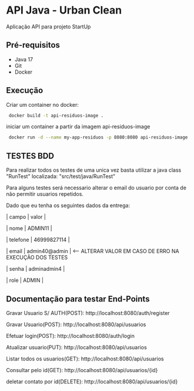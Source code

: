 # API Java - Urban Clean

Aplicação API para projeto StartUp 

## Pré-requisitos

- Java 17
- Git
- Docker

##  Execução



Criar um container no docker:
```sh
 docker build -t api-residuos-image .
```


iniciar um container a partir da imagem api-residuos-image 
```sh
 docker run -d --name my-app-residuos -p 8080:8080 api-residuos-image
```

## TESTES BDD
Para realizar todos os testes de uma unica vez basta utilizar a java class "RunTest" localizada: "src/test/java/RunTest"

Para alguns testes será necessario alterar o email do usuario por conta de não permitir usuarios repetidos.

Dado que eu tenha os seguintes dados da entrega:

| campo     | valor         |

| nome      | ADMIN11        |

| telefone  | 46999827114   |

| email     | admin40@admin  |  <-- ALTERAR VALOR EM CASO DE ERRO NA EXECUÇÃO DOS TESTES

| senha     | adminadmin4   |

| role      | ADMIN         |






## Documentação para testar End-Points

Gravar Usuario  S/ AUTH(POST): 
http://localhost:8080/auth/register

Gravar Usuario(POST):
http://localhost:8080/api/usuarios

Efetuar login(POST):
http://localhost:8080/auth/login

Atualizar usuario(PUT):
http://localhost:8080/api/usuarios

Listar todos os usuarios(GET):
http://localhost:8080/api/usuarios

Consultar pelo id(GET):
http://localhost:8080/api/usuarios/{id}

deletar contato por id(DELETE):
http://localhost:8080/api/usuarios/{id}

